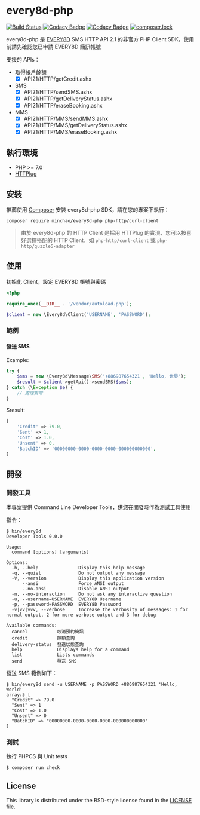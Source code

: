 # every8d-php

[![Build Status](https://travis-ci.org/minchao/every8d-php.svg?branch=master)](https://travis-ci.org/minchao/every8d-php)
[![Codacy Badge](https://api.codacy.com/project/badge/Grade/95646cba27e7495d94f364546142d0fc)](https://www.codacy.com/app/minchao/every8d-php?utm_source=github.com&amp;utm_medium=referral&amp;utm_content=minchao/every8d-php&amp;utm_campaign=Badge_Grade)
[![Codacy Badge](https://api.codacy.com/project/badge/Coverage/95646cba27e7495d94f364546142d0fc)](https://www.codacy.com/app/minchao/every8d-php?utm_source=github.com&amp;utm_medium=referral&amp;utm_content=minchao/every8d-php&amp;utm_campaign=Badge_Coverage)
[![composer.lock](https://poser.pugx.org/minchao/every8d-php/composerlock)](https://packagist.org/packages/minchao/every8d-php)

every8d-php 是 [EVERY8D](http://global.every8d.com.tw/) SMS HTTP API 2.1 的非官方 PHP Client SDK，使用前請先確認您已申請 EVERY8D 簡訊帳號

支援的 APIs：

- 取得帳戶餘額
  - [x] API21/HTTP/getCredit.ashx
- SMS
  - [x] API21/HTTP/sendSMS.ashx
  - [x] API21/HTTP/getDeliveryStatus.ashx
  - [x] API21/HTTP/eraseBooking.ashx
- MMS
  - [x] API21/HTTP/MMS/sendMMS.ashx
  - [x] API21/HTTP/MMS/getDeliveryStatus.ashx
  - [x] API21/HTTP/MMS/eraseBooking.ashx

## 執行環境

* PHP >= 7.0
* [HTTPlug](http://docs.php-http.org/)

## 安裝

推薦使用 [Composer](https://getcomposer.org/) 安裝 every8d-php SDK，請在您的專案下執行：

```
composer require minchao/every8d-php php-http/curl-client
```

> 由於 every8d-php 的 HTTP Client 是採用 HTTPlug 的實現，您可以按喜好選擇搭配的 HTTP Client，如 `php-http/curl-client` 或 `php-http/guzzle6-adapter`

## 使用

初始化 Client，設定 EVERY8D 帳號與密碼

```php
<?php

require_once(__DIR__ . '/vendor/autoload.php');

$client = new \Every8d\Client('USERNAME', 'PASSWORD');
```

### 範例

#### 發送 SMS

Example:

```php
try {
    $sms = new \Every8d\Message\SMS('+886987654321', 'Hello, 世界');
    $result = $client->getApi()->sendSMS($sms);
} catch (\Exception $e) {
    // 處理異常
}
```

$result:

```php
[
    'Credit' => 79.0,
    'Sent' => 1,
    'Cost' => 1.0,
    'Unsent' => 0,
    'BatchID' => '00000000-0000-0000-0000-000000000000',
]
```

## 開發

### 開發工具

本專案提供 Command Line Developer Tools，供您在開發時作為測試工具使用

指令：

```
$ bin/every8d
Developer Tools 0.0.0

Usage:
  command [options] [arguments]

Options:
  -h, --help               Display this help message
  -q, --quiet              Do not output any message
  -V, --version            Display this application version
      --ansi               Force ANSI output
      --no-ansi            Disable ANSI output
  -n, --no-interaction     Do not ask any interactive question
  -u, --username=USERNAME  EVERY8D Username
  -p, --password=PASSWORD  EVERY8D Password
  -v|vv|vvv, --verbose     Increase the verbosity of messages: 1 for normal output, 2 for more verbose output and 3 for debug

Available commands:
  cancel           取消預約簡訊
  credit           餘額查詢
  delivery-status  發送狀態查詢
  help             Displays help for a command
  list             Lists commands
  send             發送 SMS
```

發送 SMS 範例如下：

```
$ bin/every8d send -u USERNAME -p PASSWORD +886987654321 'Hello, World'
array:5 [
  "Credit" => 79.0
  "Sent" => 1
  "Cost" => 1.0
  "Unsent" => 0
  "BatchID" => "00000000-0000-0000-0000-000000000000"
]
```

### 測試

執行 PHPCS 與 Unit tests

```
$ composer run check
```

## License

This library is distributed under the BSD-style license found in the [LICENSE](./LICENSE) file.

